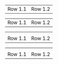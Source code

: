 |         |         |
|---------|---------|
| Row 1.1 | Row 1.2 |

|         |         |
|---------|---------|
| Row 1.1 | Row 1.2 |

<table>
  <tr>
    <th></th>
    <th></th>
  </tr>
  <tr>
    <td>Row 1.1</td>
    <td>Row 1.2</td>
  </tr>
</table>

<table>
  <tr>
    <th></th>
    <th></th>
  </tr>
  <tr>
    <td>Row 1.1</td>
    <td>Row 1.2</td>
  </tr>
</table>